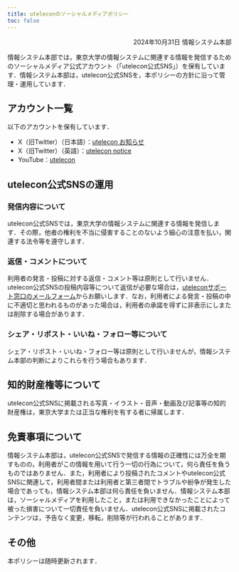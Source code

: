 ```yaml
---
title: uteleconのソーシャルメディアポリシー
toc: false
---
```


<div style="text-align: right;">2024年10月31日 情報システム本部</div>

情報システム本部では，東京大学の情報システムに関連する情報を発信するためのソーシャルメディア公式アカウント（「utelecon公式SNS」）を保有しています．情報システム本部は，utelecon公式SNSを，本ポリシーの方針に沿って管理・運用しています．

## アカウント一覧

以下のアカウントを保有しています．
- X（旧Twitter）（日本語）：[utelecon お知らせ](https://x.com/utelecon_pr)
- X（旧Twitter）（英語）：[utelecon notice](https://x.com/utelecon_pr_en)
- YouTube：[utelecon](https://www.youtube.com/@utelecon/videos)

## utelecon公式SNSの運用

### 発信内容について
utelecon公式SNSでは，東京大学の情報システムに関連する情報を発信します．その際，他者の権利を不当に侵害することのないよう細心の注意を払い，関連する法令等を遵守します．

### 返信・コメントについて

利用者の発言・投稿に対する返信・コメント等は原則として行いません．utelecon公式SNSの投稿内容等について返信が必要な場合は，[uteleconサポート窓口のメールフォーム](/support/#email-form)からお願いします．なお，利用者による発言・投稿の中に不適切と思われるものがあった場合は，利用者の承諾を得ずに非表示にしまたは削除する場合があります．

### シェア・リポスト・いいね・フォロー等について

シェア・リポスト・いいね・フォロー等は原則として行いませんが，情報システム本部の判断によりこれらを行う場合もあります．

## 知的財産権等について

utelecon公式SNSに掲載される写真・イラスト・音声・動画及び記事等の知的財産権は，東京大学または正当な権利を有する者に帰属します．


## 免責事項について

情報システム本部は，utelecon公式SNSで発信する情報の正確性には万全を期すものの，利用者がこの情報を用いて行う一切の行為について，何ら責任を負うものではありません．また，利用者により投稿されたコメントやutelecon公式SNSに関連して，利用者間または利用者と第三者間でトラブルや紛争が発生した場合であっても，情報システム本部は何ら責任を負いません．情報システム本部は，ソーシャルメディアを利用したこと，または利用できなかったことによって被った損害について一切責任を負いません．utelecon公式SNSに掲載されたコンテンツは，予告なく変更，移転，削除等が行われることがあります．

## その他

本ポリシーは随時更新されます．
